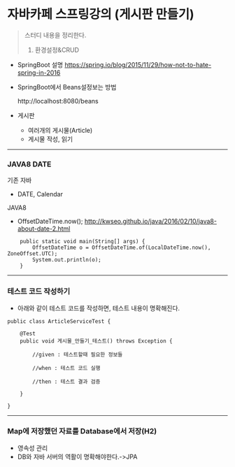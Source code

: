 # 자바카페 스프링강의 (게시판 만들기)
> 스터디 내용을 정리한다.
> 1. 환경설정&CRUD

* SpringBoot 설명
    https://spring.io/blog/2015/11/29/how-not-to-hate-spring-in-2016

*  SpringBoot에서 Beans설정보는 방법

    http://localhost:8080/beans

*  게시판
    *  여러개의 게시물(Article)
    *  게시물 작성, 읽기


--------
### JAVA8 DATE
기존 자바
- DATE, Calendar

JAVA8
* OffsetDateTime.now(); 
http://kwseo.github.io/java/2016/02/10/java8-about-date-2.html
```
    public static void main(String[] args) {
        OffsetDateTime o = OffsetDateTime.of(LocalDateTime.now(), ZoneOffset.UTC);
        System.out.println(o);
    }    
```

--------
### 테스트 코드 작성하기
*  아래와 같이 테스트 코드를 작성하면, 테스트 내용이 명확해진다.
```
public class ArticleServiceTest {

    @Test
    public void 게시물_만들기_테스트() throws Exception {

        //given : 테스트할때 필요한 정보들
        
        //when : 테스트 코드 실행
        
        //then : 테스트 결과 검증
        
    }

}
```
----------
### Map에 저장했던 자료를 Database에서 저장(H2)
* 영속성 관리
* DB와 자바 서버의 역활이 명확해야한다.->JPA

